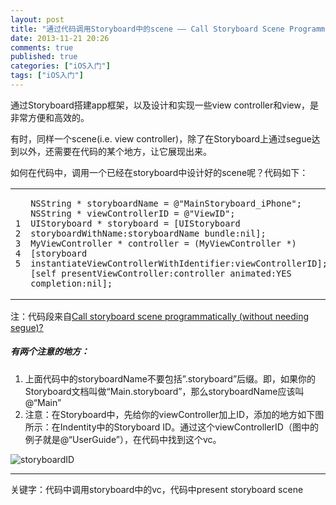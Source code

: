 ```yaml
---
layout: post
title: "通过代码调用Storyboard中的scene —— Call Storyboard Scene Programmatically"
date: 2013-11-21 20:26
comments: true
published: true
categories: ["iOS入门"]
tags: ["iOS入门"]
---
```

通过Storyboard搭建app框架，以及设计和实现一些view
controller和view，是非常方便和高效的。

有时，同样一个scene(i.e. view
controller)，除了在Storyboard上通过segue达到以外，还需要在代码的某个地方，让它展现出来。

如何在代码中，调用一个已经在storyboard中设计好的scene呢？代码如下：

<table>
<colgroup>
<col style="width: 50%" />
<col style="width: 50%" />
</colgroup>
<tbody>
<tr class="odd">
<td class="gutter"><pre class="line-numbers"><code>1
2
3
4
5</code></pre></td>
<td class="code"><pre><code>NSString * storyboardName = @&quot;MainStoryboard_iPhone&quot;;
NSString * viewControllerID = @&quot;ViewID&quot;;
UIStoryboard * storyboard = [UIStoryboard storyboardWithName:storyboardName bundle:nil];
MyViewController * controller = (MyViewController *)[storyboard instantiateViewControllerWithIdentifier:viewControllerID];
[self presentViewController:controller animated:YES completion:nil];</code></pre></td>
</tr>
</tbody>
</table>

注：代码段来自[Call storyboard scene programmatically (without needing
segue)?](http://stackoverflow.com/questions/10522957/call-storyboard-scene-programmatically-without-needing-segue)

##### 有两个注意的地方：

1.  上面代码中的storyboardName不要包括”.storyboard”后缀。即，如果你的Storyboard文档叫做“Main.storyboard”，那么storyboardName应该叫@“Main”
2.  注意：在Storyboard中，先给你的viewController加上ID，添加的地方如下图所示：在Indentity中的Storyboard
    ID。通过这个viewControllerID（图中的例子就是@“UserGuide”），在代码中找到这个vc。

![storyboardID](http://bigbelldev.com/images/blogs/storyboardID.png)

------------------------------------------------------------------------

关键字：代码中调用storyboard中的vc，代码中present storyboard scene


